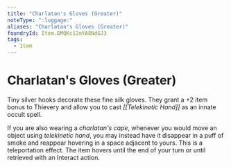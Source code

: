 ```yaml
---
title: "Charlatan's Gloves (Greater)"
noteType: ":luggage:"
aliases: "Charlatan's Gloves (Greater)"
foundryId: Item.DMQKc12oYA8NdGJ3
tags:
  - Item
---
```


# Charlatan's Gloves (Greater)

Tiny silver hooks decorate these fine silk gloves. They grant a +2 item bonus to Thievery and allow you to cast _[[Telekinetic Hand]]_ as an innate occult spell.

If you are also wearing a _charlatan's cape_, whenever you would move an object using _telekinetic hand_, you may instead have it disappear in a puff of smoke and reappear hovering in a space adjacent to yours. This is a teleportation effect. The item hovers until the end of your turn or until retrieved with an Interact action.
